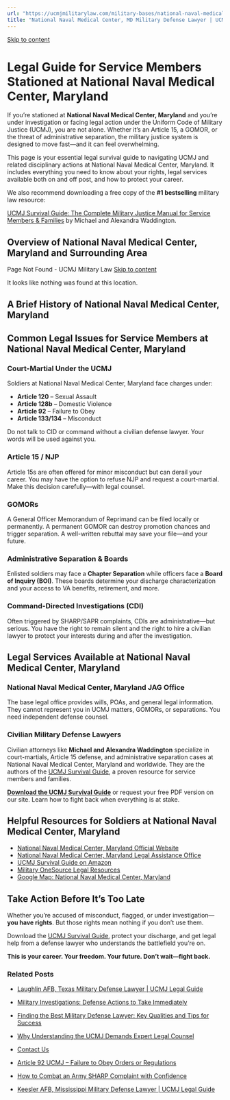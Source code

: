 ```yaml
---
url: "https://ucmjmilitarylaw.com/military-bases/national-naval-medical-center-maryland-military-defense-lawyer-ucmj-legal-guide/"
title: "National Naval Medical Center, MD Military Defense Lawyer | UCMJ Legal Guide"
---
```


[Skip to content](https://ucmjmilitarylaw.com/military-bases/national-naval-medical-center-maryland-military-defense-lawyer-ucmj-legal-guide/#content)

# Legal Guide for Service Members Stationed at National Naval Medical Center, Maryland

If you’re stationed at **National Naval Medical Center, Maryland** and you’re under investigation or facing legal action under the Uniform Code of Military Justice (UCMJ), you are not alone. Whether it’s an Article 15, a GOMOR, or the threat of administrative separation, the military justice system is designed to move fast—and it can feel overwhelming.

This page is your essential legal survival guide to navigating UCMJ and related disciplinary actions at National Naval Medical Center, Maryland. It includes everything you need to know about your rights, legal services available both on and off post, and how to protect your career.

We also recommend downloading a free copy of the **#1 bestselling** military law resource:

[UCMJ Survival Guide: The Complete Military Justice Manual for Service Members & Families](https://www.amazon.com/dp/B0FCDD3B2Z) by Michael and Alexandra Waddington.

## Overview of National Naval Medical Center, Maryland and Surrounding Area

Page Not Found - UCMJ Military Law [Skip to content](https://ucmjmilitarylaw.com/military-bases/national-naval-medical-center-maryland-military-defense-lawyer-ucmj-legal-guide/%7Blocation7#content)

It looks like nothing was found at this location.

## A Brief History of National Naval Medical Center, Maryland

## Common Legal Issues for Service Members at National Naval Medical Center, Maryland

### Court-Martial Under the UCMJ

Soldiers at National Naval Medical Center, Maryland face charges under:

- **Article 120** – Sexual Assault
- **Article 128b** – Domestic Violence
- **Article 92** – Failure to Obey
- **Article 133/134** – Misconduct

Do not talk to CID or command without a civilian defense lawyer. Your words will be used against you.

### Article 15 / NJP

Article 15s are often offered for minor misconduct but can derail your career. You may have the option to refuse NJP and request a court-martial. Make this decision carefully—with legal counsel.

### GOMORs

A General Officer Memorandum of Reprimand can be filed locally or permanently. A permanent GOMOR can destroy promotion chances and trigger separation. A well-written rebuttal may save your file—and your future.

### Administrative Separation & Boards

Enlisted soldiers may face a **Chapter Separation** while officers face a **Board of Inquiry (BOI)**. These boards determine your discharge characterization and your access to VA benefits, retirement, and more.

### Command-Directed Investigations (CDI)

Often triggered by SHARP/SAPR complaints, CDIs are administrative—but serious. You have the right to remain silent and the right to hire a civilian lawyer to protect your interests during and after the investigation.

## Legal Services Available at National Naval Medical Center, Maryland

### National Naval Medical Center, Maryland JAG Office

The base legal office provides wills, POAs, and general legal information. They cannot represent you in UCMJ matters, GOMORs, or separations. You need independent defense counsel.

### Civilian Military Defense Lawyers

Civilian attorneys like **Michael and Alexandra Waddington** specialize in court-martials, Article 15 defense, and administrative separation cases at National Naval Medical Center, Maryland and worldwide. They are the authors of the [UCMJ Survival Guide](https://www.amazon.com/dp/B0FCDD3B2Z), a proven resource for service members and families.

**[Download the UCMJ Survival Guide](https://www.amazon.com/dp/B0FCDD3B2Z)** or request your free PDF version on our site. Learn how to fight back when everything is at stake.

## Helpful Resources for Soldiers at National Naval Medical Center, Maryland

- [National Naval Medical Center, Maryland Official Website](https://ucmjmilitarylaw.com/military-bases/national-naval-medical-center-maryland-military-defense-lawyer-ucmj-legal-guide/%7Blocation12%7D)
- [National Naval Medical Center, Maryland Legal Assistance Office](https://ucmjmilitarylaw.com/military-bases/national-naval-medical-center-maryland-military-defense-lawyer-ucmj-legal-guide/%7Blocation13%7D)
- [UCMJ Survival Guide on Amazon](https://www.amazon.com/dp/B0FCDD3B2Z)
- [Military OneSource Legal Resources](https://www.militaryonesource.mil/legal/)
- [Google Map: National Naval Medical Center, Maryland](https://ucmjmilitarylaw.com/military-bases/national-naval-medical-center-maryland-military-defense-lawyer-ucmj-legal-guide/%7Blocation14%7D)

## Take Action Before It’s Too Late

Whether you’re accused of misconduct, flagged, or under investigation— **you have rights**. But those rights mean nothing if you don’t use them.

Download the [UCMJ Survival Guide](https://www.amazon.com/dp/B0FCDD3B2Z), protect your discharge, and get legal help from a defense lawyer who understands the battlefield you’re on.

**This is your career. Your freedom. Your future. Don’t wait—fight back.**

### Related Posts

- [Laughlin AFB, Texas Military Defense Lawyer \| UCMJ Legal Guide](https://ucmjmilitarylaw.com/laughlin-afb-texas-military-defense-lawyer-ucmj-legal-guide/)
- [Military Investigations: Defense Actions to Take Immediately](https://ucmjmilitarylaw.com/start-here/military-investigations-defense-actions-to-take-immediately/)
- [Finding the Best Military Defense Lawyer: Key Qualities and Tips for Success](https://ucmjmilitarylaw.com/who-is-the-best-military-defense-lawyer/)
- [Why Understanding the UCMJ Demands Expert Legal Counsel](https://ucmjmilitarylaw.com/ucmj/why-understanding-the-ucmj-demands-expert-legal-counsel/)

- [Contact Us](https://ucmjmilitarylaw.com/contact/)
- [Article 92 UCMJ – Failure to Obey Orders or Regulations](https://ucmjmilitarylaw.com/ucmj/article-92/)
- [How to Combat an Army SHARP Complaint with Confidence](https://ucmjmilitarylaw.com/how-to-fight-a-sharp-complaint/)
- [Keesler AFB, Mississippi Military Defense Lawyer \| UCMJ Legal Guide](https://ucmjmilitarylaw.com/keesler-afb-mississippi-military-defense-lawyer-ucmj-legal-guide/)